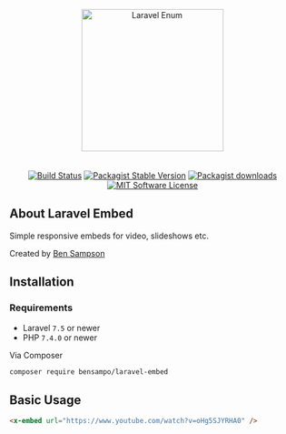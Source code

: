 <p align="center"><img src="https://github.com/BenSampo/laravel-embed/raw/master/branding/logo.svg?sanitize=true" alt="Laravel Enum" width="250" style="margin-bottom: 20px"></p>
<p align="center">
<a href="https://travis-ci.org/BenSampo/laravel-embed"><img src="https://travis-ci.org/BenSampo/laravel-embed.svg?branch=master" alt="Build Status"></a>
<a href="https://packagist.org/packages/bensampo/laravel-embed"><img src="https://img.shields.io/packagist/v/bensampo/laravel-embed.svg?style=flat-square&label=stable" alt="Packagist Stable Version"></a>
<a href="https://packagist.org/packages/bensampo/laravel-embed"><img src="https://img.shields.io/packagist/dt/bensampo/laravel-embed.svg?style=flat-square" alt="Packagist downloads"></a>
<a href="LICENSE.md"><img src="https://img.shields.io/badge/license-MIT-blue.svg?style=flat-square" alt="MIT Software License"></a>
</p>

## About Laravel Embed

Simple responsive embeds for video, slideshows etc.

Created by [Ben Sampson](https://sampo.co.uk)

## Installation

### Requirements

- Laravel `7.5` or newer  
- PHP `7.4.0` or newer


Via Composer

```bash
composer require bensampo/laravel-embed
```

## Basic Usage

```html
<x-embed url="https://www.youtube.com/watch?v=oHg5SJYRHA0" />
```